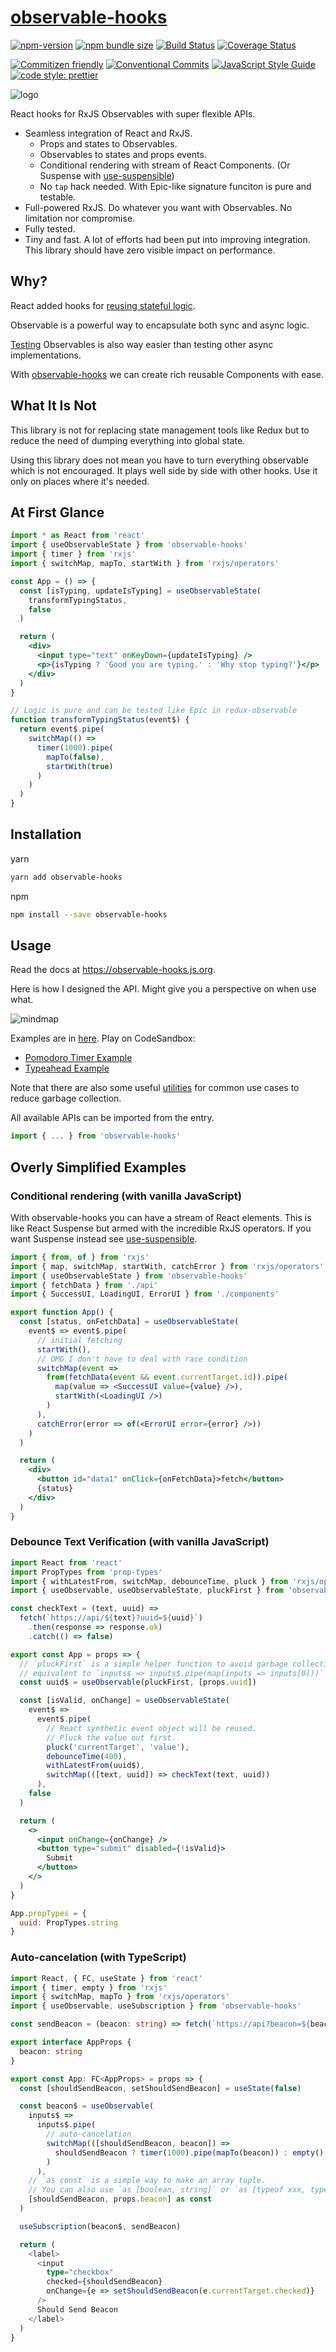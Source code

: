 # [observable-hooks](https://github.com/crimx/observable-hooks)

[![npm-version](https://img.shields.io/npm/v/observable-hooks.svg)](https://www.npmjs.com/package/observable-hooks)
[![npm bundle size](https://img.shields.io/bundlephobia/minzip/observable-hooks)](https://bundlephobia.com/result?p=observable-hooks)
[![Build Status](https://img.shields.io/travis/com/crimx/observable-hooks/master)](https://travis-ci.com/crimx/observable-hooks)
[![Coverage Status](https://img.shields.io/coveralls/github/crimx/observable-hooks/master)](https://coveralls.io/github/crimx/observable-hooks?branch=master)

[![Commitizen friendly](https://img.shields.io/badge/commitizen-friendly-brightgreen.svg?maxAge=2592000)](http://commitizen.github.io/cz-cli/)
[![Conventional Commits](https://img.shields.io/badge/Conventional%20Commits-1.0.0-brightgreen.svg?maxAge=2592000)](https://conventionalcommits.org)
[![JavaScript Style Guide](https://img.shields.io/badge/code_style-standard-brightgreen.svg)](https://standardjs.com)
[![code style: prettier](https://img.shields.io/badge/code_style-prettier-ff69b4.svg?style=flat-square)](https://github.com/prettier/prettier)

![logo](https://github.com/crimx/observable-hooks/blob/master/logo.jpg?raw=true)

React hooks for RxJS Observables with super flexible APIs.

- Seamless integration of React and RxJS.
  - Props and states to Observables.
  - Observables to states and props events.
  - Conditional rendering with stream of React Components. (Or Suspense with [use-suspensible](https://github.com/crimx/use-suspensible))
  - No `tap` hack needed. With Epic-like signature funciton is pure and testable.
- Full-powered RxJS. Do whatever you want with Observables. No limitation nor compromise.
- Fully tested.
- Tiny and fast. A lot of efforts had been put into improving integration. This library should have zero visible impact on performance.

## Why?

React added hooks for [reusing stateful logic](https://reactjs.org/docs/hooks-intro.html#its-hard-to-reuse-stateful-logic-between-components).

Observable is a powerful way to encapsulate both sync and async logic.

[Testing](https://rxjs-dev.firebaseapp.com/guide/testing/marble-testing) Observables is also way easier than testing other async implementations.

With [observable-hooks](https://github.com/crimx/observable-hooks) we can create rich reusable Components with ease.

## What It Is Not

This library is not for replacing state management tools like Redux but to reduce the need of dumping everything into global state.

Using this library does not mean you have to turn everything observable which is not encouraged. It plays well side by side with other hooks. Use it only on places where it's needed.

## At First Glance

```jsx
import * as React from 'react'
import { useObservableState } from 'observable-hooks'
import { timer } from 'rxjs'
import { switchMap, mapTo, startWith } from 'rxjs/operators'

const App = () => {
  const [isTyping, updateIsTyping] = useObservableState(
    transformTypingStatus,
    false
  )

  return (
    <div>
      <input type="text" onKeyDown={updateIsTyping} />
      <p>{isTyping ? 'Good you are typing.' : 'Why stop typing?'}</p>
    </div>
  )
}

// Logic is pure and can be tested like Epic in redux-observable
function transformTypingStatus(event$) {
  return event$.pipe(
    switchMap(() =>
      timer(1000).pipe(
        mapTo(false),
        startWith(true)
      )
    )
  )
}
```

## Installation

yarn

```bash
yarn add observable-hooks
```

npm

```bash
npm install --save observable-hooks
```

## Usage

Read the docs at <https://observable-hooks.js.org>.

Here is how I designed the API. Might give you a perspective on when use what.

![mindmap](https://github.com/crimx/observable-hooks/blob/master/observable-hooks.png?raw=true)

Examples are in [here](https://github.com/crimx/observable-hooks/tree/master/examples). Play on CodeSandbox:

- [Pomodoro Timer Example](https://codesandbox.io/s/github/crimx/observable-hooks/tree/master/examples/pomodoro-timer)
- [Typeahead Example](https://codesandbox.io/s/github/crimx/observable-hooks/tree/master/examples/typeahead)

Note that there are also some useful [utilities](https://observable-hooks.js.org/modules/_helpers_.html) for common use cases to reduce garbage collection.

All available APIs can be imported from the entry.

```javascript
import { ... } from 'observable-hooks'
```

## Overly Simplified Examples

### Conditional rendering (with vanilla JavaScript)

With observable-hooks you can have a stream of React elements. This is like React Suspense but armed with the incredible RxJS operators. If you want Suspense instead see [use-suspensible](https://github.com/crimx/use-suspensible).

```jsx
import { from, of } from 'rxjs'
import { map, switchMap, startWith, catchError } from 'rxjs/operators'
import { useObservableState } from 'observable-hooks'
import { fetchData } from './api'
import { SuccessUI, LoadingUI, ErrorUI } from './components'

export function App() {
  const [status, onFetchData] = useObservableState(
    event$ => event$.pipe(
      // initial fetching
      startWith(),
      // OMG I don't have to deal with race condition
      switchMap(event =>
        from(fetchData(event && event.currentTarget.id)).pipe(
          map(value => <SuccessUI value={value} />),
          startWith(<LoadingUI />)
        )
      ),
      catchError(error => of(<ErrorUI error={error} />))
    )
  )

  return (
    <div>
      <button id="data1" onClick={onFetchData}>fetch</button>
      {status}
    </div>
  )
}
```

### Debounce Text Verification (with vanilla JavaScript)

```jsx
import React from 'react'
import PropTypes from 'prop-types'
import { withLatestFrom, switchMap, debounceTime, pluck } from 'rxjs/operators'
import { useObservable, useObservableState, pluckFirst } from 'observable-hooks'

const checkText = (text, uuid) =>
  fetch(`https://api/${text}?uuid=${uuid}`)
    .then(response => response.ok)
    .catch(() => false)

export const App = props => {
  // `pluckFirst` is a simple helper function to avoid garbage collection,
  // equivalent to `inputs$ => inputs$.pipe(map(inputs => inputs[0]))`
  const uuid$ = useObservable(pluckFirst, [props.uuid])

  const [isValid, onChange] = useObservableState(
    event$ =>
      event$.pipe(
        // React synthetic event object will be reused.
        // Pluck the value out first.
        pluck('currentTarget', 'value'),
        debounceTime(400),
        withLatestFrom(uuid$),
        switchMap(([text, uuid]) => checkText(text, uuid))
      ),
    false
  )

  return (
    <>
      <input onChange={onChange} />
      <button type="submit" disabled={!isValid}>
        Submit
      </button>
    </>
  )
}

App.propTypes = {
  uuid: PropTypes.string
}
```

### Auto-cancelation (with TypeScript)

```typescript
import React, { FC, useState } from 'react'
import { timer, empty } from 'rxjs'
import { switchMap, mapTo } from 'rxjs/operators'
import { useObservable, useSubscription } from 'observable-hooks'

const sendBeacon = (beacon: string) => fetch(`https://api?beacon=${beacon}`)

export interface AppProps {
  beacon: string
}

export const App: FC<AppProps> = props => {
  const [shouldSendBeacon, setShouldSendBeacon] = useState(false)

  const beacon$ = useObservable(
    inputs$ =>
      inputs$.pipe(
        // auto-cancelation
        switchMap(([shouldSendBeacon, beacon]) =>
          shouldSendBeacon ? timer(1000).pipe(mapTo(beacon)) : empty()
        )
      ),
    // `as const` is a simple way to make an array tuple.
    // You can also use `as [boolean, string]` or `as [typeof xxx, typeof xxx]`
    [shouldSendBeacon, props.beacon] as const
  )

  useSubscription(beacon$, sendBeacon)

  return (
    <label>
      <input
        type="checkbox"
        checked={shouldSendBeacon}
        onChange={e => setShouldSendBeacon(e.currentTarget.checked)}
      />
      Should Send Beacon
    </label>
  )
}
```
